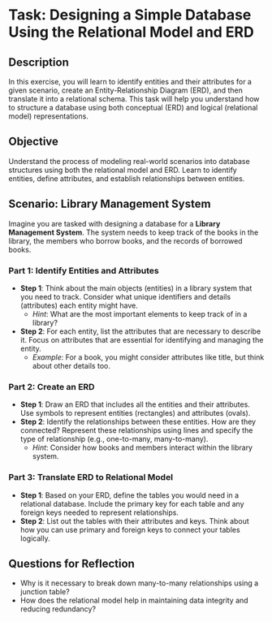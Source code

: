 # Task: Designing a Simple Database Using the Relational Model and ERD

## Description
In this exercise, you will learn to identify entities and their attributes for a given scenario, create an Entity-Relationship Diagram (ERD), and then translate it into a relational schema. This task will help you understand how to structure a database using both conceptual (ERD) and logical (relational model) representations.

## Objective
Understand the process of modeling real-world scenarios into database structures using both the relational model and ERD. Learn to identify entities, define attributes, and establish relationships between entities.

## Scenario: Library Management System
Imagine you are tasked with designing a database for a **Library Management System**. The system needs to keep track of the books in the library, the members who borrow books, and the records of borrowed books.

### Part 1: Identify Entities and Attributes
- **Step 1**: Think about the main objects (entities) in a library system that you need to track. Consider what unique identifiers and details (attributes) each entity might have.
  - *Hint*: What are the most important elements to keep track of in a library?
- **Step 2**: For each entity, list the attributes that are necessary to describe it. Focus on attributes that are essential for identifying and managing the entity.
  - *Example*: For a book, you might consider attributes like title, but think about other details too.

### Part 2: Create an ERD
- **Step 1**: Draw an ERD that includes all the entities and their attributes. Use symbols to represent entities (rectangles) and attributes (ovals).
- **Step 2**: Identify the relationships between these entities. How are they connected? Represent these relationships using lines and specify the type of relationship (e.g., one-to-many, many-to-many).
  - *Hint*: Consider how books and members interact within the library system.

### Part 3: Translate ERD to Relational Model
- **Step 1**: Based on your ERD, define the tables you would need in a relational database. Include the primary key for each table and any foreign keys needed to represent relationships.
- **Step 2**: List out the tables with their attributes and keys. Think about how you can use primary and foreign keys to connect your tables logically.

## Questions for Reflection
- Why is it necessary to break down many-to-many relationships using a junction table?
- How does the relational model help in maintaining data integrity and reducing redundancy?
